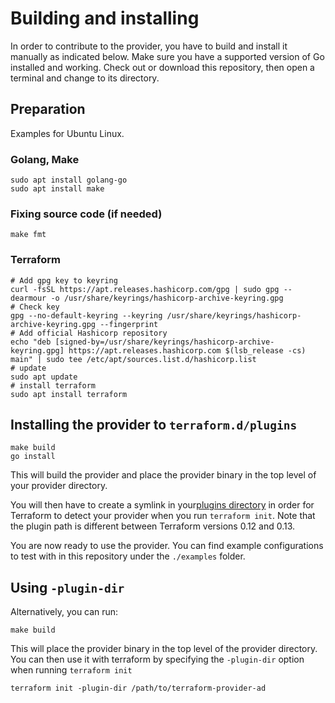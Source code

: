 # Building and installing

In order to contribute to the provider, you have to build and install it manually as indicated below. Make sure you have a supported version of Go installed and working. Check out or download this repository, then open a terminal and change to its directory.

## Preparation

Examples for Ubuntu Linux.

### Golang, Make

```shell
sudo apt install golang-go
sudo apt install make
```

### Fixing source code (if needed)

```shell
make fmt
```

### Terraform

```shell
# Add gpg key to keyring
curl -fsSL https://apt.releases.hashicorp.com/gpg | sudo gpg --dearmour -o /usr/share/keyrings/hashicorp-archive-keyring.gpg
# Check key
gpg --no-default-keyring --keyring /usr/share/keyrings/hashicorp-archive-keyring.gpg --fingerprint
# Add official Hashicorp repository
echo "deb [signed-by=/usr/share/keyrings/hashicorp-archive-keyring.gpg] https://apt.releases.hashicorp.com $(lsb_release -cs) main" | sudo tee /etc/apt/sources.list.d/hashicorp.list
# update
sudo apt update
# install terraform
sudo apt install terraform
```

## Installing the provider to `terraform.d/plugins`

```shell
make build
go install
```

This will build the provider and place the provider binary in the top level of your provider directory.

You will then have to create a symlink in your[plugins directory](https://www.terraform.io/docs/extend/how-terraform-works.html#plugin-locations) in order for Terraform to detect your provider when you run `terraform init`. Note that the plugin path is different between Terraform versions 0.12 and 0.13.

You are now ready to use the provider. You can find example configurations to test with in this repository under the `./examples` folder.

## Using `-plugin-dir`

Alternatively, you can run:

```shell
make build
```

This will place the provider binary in the top level of the provider directory. You can then use it with terraform by specifying the `-plugin-dir` option when running `terraform init`

```shell
terraform init -plugin-dir /path/to/terraform-provider-ad
```
